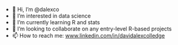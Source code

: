 - 👋 Hi, I’m @dalexco
- 👀 I’m interested in data science 
- 🌱 I’m currently learning R and stats
- 💞️ I’m looking to collaborate on any entry-level R-based projects
- 📫 How to reach me: www.linkedin.com/in/davidalexcolledge

<!---
dalexco/dalexco is a ✨ special ✨ repository because its `README.md` (this file) appears on your GitHub profile.
You can click the Preview link to take a look at your changes.
--->
